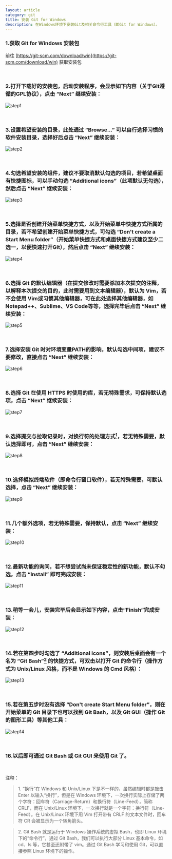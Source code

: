```yaml
---
layout: article
category: git
title: 安装 Git for Windows
description: 在Windows环境下安装Git及相关命令行工具（即Git for Windows）。
---
```

### 1.获取 Git for Windows 安装包
前往 [https://git-scm.com/download/win](https://git-scm.com/download/win) 获取安装包

<br/>

### 2.打开下载好的安装包，启动安装程序，会显示如下内容（关于Git遵循的GPL协议），点击 “Next” 继续安装：

![step1](/assets/images/git_learning_blog/git_for_windows_installation/step1.jpg)

<br/>

### 3.设置希望安装的目录，此处通过 “Browse...” 可以自行选择习惯的软件安装目录，选择好后点击 “Next” 继续安装：

![step2](/assets/images/git_learning_blog/git_for_windows_installation/step2.jpg)

<br/>

### 4.勾选希望安装的组件，建议不要取消默认勾选的项目，若希望桌面有快捷图标，可以手动勾选 “Additional icons”（此项默认无勾选），然后点击 “Next” 继续安装：

![step3](/assets/images/git_learning_blog/git_for_windows_installation/step3.jpg)

<br/>

### 5.选择是否创建开始菜单快捷方式，以及开始菜单中快捷方式所属的目录，若不希望创建开始菜单快捷方式，可勾选 “Don't create a Start Menu folder”（开始菜单快捷方式和桌面快捷方式建议至少二选一，以便快速打开Git），然后点击 “Next” 继续安装：

![step4](/assets/images/git_learning_blog/git_for_windows_installation/step4.jpg)

<br/>

### 6.选择 Git 的默认编辑器（在提交修改时需要添加本次提交的注释，以解释本次提交的目的，此时需要用到文本编辑器），默认为 Vim，若不会使用 Vim或习惯其他编辑器，可在此处选择其他编辑器，如 Notepad++、Sublime、VS Code等等，选择完毕后点击 “Next” 继续安装：

![step5](/assets/images/git_learning_blog/git_for_windows_installation/step5.jpg)

<br/>

### 7.选择安装 Git 时对环境变量PATH的影响，默认勾选中间项，建议不要修改，直接点击 “Next” 继续安装：

![step6](/assets/images/git_learning_blog/git_for_windows_installation/step6.jpg)

<br/>

### 8.选择 Git 在使用 HTTPS 时使用的库，若无特殊需求，可保持默认选项，点击 “Next” 继续安装：

![step7](/assets/images/git_learning_blog/git_for_windows_installation/step7.jpg)

<br/>

### 9.选择提交与拉取记录时，对换行符的处理方式[<sup>1</sup>](#annotation)，若无特殊需要，默认选择即可，点击 “Next” 继续安装：

![step8](/assets/images/git_learning_blog/git_for_windows_installation/step8.jpg)

<br/>

### 10.选择模拟终端软件（即命令行窗口软件），若无特殊需要，可默认选择，点击 “Next” 继续安装：

![step9](/assets/images/git_learning_blog/git_for_windows_installation/step9.jpg)

<br/>

### 11.几个额外选项，若无特殊需要，保持默认，点击 “Next” 继续安装：

![step10](/assets/images/git_learning_blog/git_for_windows_installation/step10.jpg)

<br/>

### 12.最新功能的询问，若不想尝试尚未保证稳定性的新功能，默认不勾选，点击 “Install” 即可完成安装：

![step11](/assets/images/git_learning_blog/git_for_windows_installation/step11.jpg)

<br/>

### 13.稍等一会儿，安装完毕后会显示如下内容，点击“Finish”完成安装：

![step12](/assets/images/git_learning_blog/git_for_windows_installation/step12.jpg) 

<br/>

### 14.若在第四步时勾选了 “Additional icons”，则安装后桌面会有一个名为 “Git Bash”[<sup>2</sup>](#annotation) 的快捷方式，可双击以打开 Git 的命令行（操作方式为 Unix/Linux 风格，而不是 Windows 的 Cmd 风格）：

![step13](/assets/images/git_learning_blog/git_for_windows_installation/step13.jpg)

<br/>

### 15.若在第五步时没有选择 “Don't create Start Menu folder”，则在开始菜单的 Git 目录下也可以找到 Git Bash，以及 Git GUI（操作 Git 的图形工具）等其他工具：

![step14](/assets/images/git_learning_blog/git_for_windows_installation/step14.jpg)

<br/>

### 16.以后即可通过 Git Bash 或 Git GUI 来使用 Git 了。
 
<br id="annotation"/>

注释：

> 1\. “换行”在 Windows 和 Unix/Linux 下是不一样的，虽然编辑时都是敲击 Enter 以输入“换行”，但是在 Windows 环境下，一次换行实际上存储了两个字符：回车符（Carriage-Return）和换行符（Line-Feed），简称 CRLF，而在 Unix/Linux 环境下，一次换行就是一个字符：换行符（Line-Feed）。在 Unix/Linux 环境下用 Vim 打开带有 CRLF 的文本文件时，回车符 CR 会被显示为一个转角箭头。

> 2\. Git Bash 就是运行于 Windows 操作系统的虚拟 Bash，也即 Linux 环境下的“命令行”，通过 Git Bash，我们可以执行大部分 Linux 基本命令，如 cd、ls 等，它甚至还附带了 vim。通过 Git Bash 学习和使用 Git，可以直接参照 Linux 环境下的操作。
